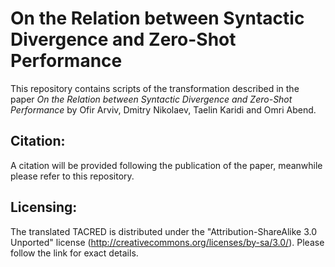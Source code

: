 On the Relation between Syntactic Divergence and Zero-Shot Performance
============================

This repository contains scripts of the transformation described in the paper _On the Relation between Syntactic Divergence and Zero-Shot Performance_ by 
Ofir Arviv, Dmitry Nikolaev, Taelin Karidi and Omri Abend.


Citation:
---------
A citation will be provided following the publication of the paper, meanwhile please refer to this repository.


Licensing:
----------

The translated TACRED is distributed under the 
"Attribution-ShareAlike 3.0 Unported" license (http://creativecommons.org/licenses/by-sa/3.0/).
Please follow the link for exact details.